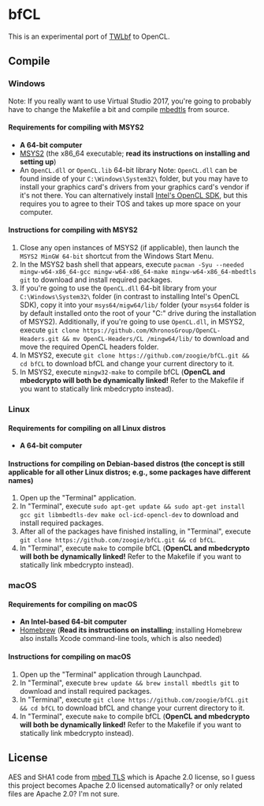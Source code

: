 # bfCL
This is an experimental port of [TWLbf](https://github.com/Jimmy-Z/TWLbf/) to OpenCL.

## Compile
### Windows
Note: If you really want to use Virtual Studio 2017, you're going to probably have to change the Makefile a bit and compile [mbedtls](https://github.com/ARMmbed/mbedtls/) from source.
#### Requirements for compiling with MSYS2
* **A 64-bit computer**
* [MSYS2](http://www.msys2.org/) (the x86_64 executable; **read its instructions on installing and setting up**)
* An `OpenCL.dll` or `OpenCL.lib` 64-bit library
Note: `OpenCL.dll` can be found inside of your `C:\Windows\System32\` folder, but you may have to install your graphics card's drivers from your graphics card's vendor if it's not there.
You can alternatively install [Intel's OpenCL SDK](https://software.intel.com/intel-opencl/), but this requires you to agree to their TOS and takes up more space on your computer.
#### Instructions for compiling with MSYS2
1. Close any open instances of MSYS2 (if applicable), then launch the `MSYS2 MinGW 64-bit` shortcut from the Windows Start Menu.
1. In the MSYS2 bash shell that appears, execute `pacman -Syu --needed mingw-w64-x86_64-gcc mingw-w64-x86_64-make mingw-w64-x86_64-mbedtls git` to download and install required packages.
1. If you're going to use the `OpenCL.dll` 64-bit library from your `C:\Windows\System32\` folder (in contrast to installing Intel's OpenCL SDK), copy it into your `msys64/migw64/lib/` folder (your `msys64` folder is by default installed onto the root of your "C:" drive during the installation of MSYS2). Additionally, if you're going to use `OpenCL.dll`, in MSYS2, execute `git clone https://github.com/KhronosGroup/OpenCL-Headers.git && mv OpenCL-Headers/CL /mingw64/lib/` to download and move the required OpenCL headers folder.
1. In MSYS2, execute `git clone https://github.com/zoogie/bfCL.git && cd bfCL` to download bfCL and change your current directory to it.
1. In MSYS2, execute `mingw32-make` to compile bfCL (**OpenCL and mbedcrypto will both be dynamically linked!** Refer to the Makefile if you want to statically link mbedcrypto instead).
### Linux
#### Requirements for compiling on all Linux distros
* **A 64-bit computer**
#### Instructions for compiling on Debian-based distros (the **concept** is still applicable for all other Linux distros; e.g., some packages have different names)
1. Open up the "Terminal" application.
1. In "Terminal", execute `sudo apt-get update && sudo apt-get install gcc git libmbedtls-dev make ocl-icd-opencl-dev` to download and install required packages.
1. After all of the packages have finished installing, in "Terminal", execute `git clone https://github.com/zoogie/bfCL.git && cd bfCL`.
1. In "Terminal", execute `make` to compile bfCL (**OpenCL and mbedcrypto will both be dynamically linked!** Refer to the Makefile if you want to statically link mbedcrypto instead).
### macOS
#### Requirements for compiling on macOS
* **An Intel-based 64-bit computer**
* [Homebrew](https://brew.sh/) (**Read its instructions on installing**; installing Homebrew also installs Xcode command-line tools, which is also needed)
#### Instructions for compiling on macOS
1. Open up the "Terminal" application through Launchpad.
1. In "Terminal", execute `brew update && brew install mbedtls git` to download and install required packages.
1. In "Terminal", execute `git clone https://github.com/zoogie/bfCL.git && cd bfCL` to download bfCL and change your current directory to it.
1. In "Terminal", execute `make` to compile bfCL (**OpenCL and mbedcrypto will both be dynamically linked!** Refer to the Makefile if you want to statically link mbedcrypto instead).

## License
AES and SHA1 code from [mbed TLS](https://github.com/ARMmbed/mbedtls/) which is Apache 2.0 license,
so I guess this project becomes Apache 2.0 licensed automatically?
or only related files are Apache 2.0? I'm not sure.
